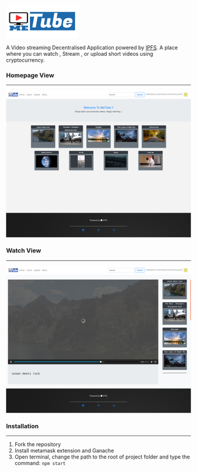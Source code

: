 ![MeTube](src/img/metube.png)

A Video streaming Decentralised Application powered by [IPFS](https://ipfs.io/). A place where you can watch , Stream , or upload short videos using cryptocurrency. 

### Homepage View
***
![Homepage](src/img/Homepage.png)


### Watch View
***
![Watch](src/img/watch.png)


### Installation
***
1) Fork the repository
2) Install metamask extension and Ganache
3) Open terminal, change the path to the root of project folder and type the command:
  `npm start` 
